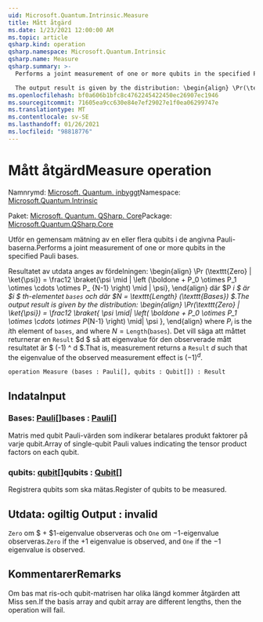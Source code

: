 ```yaml
---
uid: Microsoft.Quantum.Intrinsic.Measure
title: Mått åtgärd
ms.date: 1/23/2021 12:00:00 AM
ms.topic: article
qsharp.kind: operation
qsharp.namespace: Microsoft.Quantum.Intrinsic
qsharp.name: Measure
qsharp.summary: >-
  Performs a joint measurement of one or more qubits in the specified Pauli bases.

  The output result is given by the distribution: \begin{align} \Pr(\texttt{Zero} | \ket{\psi}) = \frac12 \braket{ \psi \mid| \left( \boldone + P_0 \otimes P_1 \otimes \cdots \otimes P_{N-1} \right) \mid| \psi }, \end{align} where $P_i$ is the $i$th element of `bases`, and where $N = \texttt{Length}(\texttt{bases})$. That is, measurement returns a `Result` $d$ such that the eigenvalue of the observed measurement effect is $(-1)^d$.
ms.openlocfilehash: bf0a606b1bfc8c4762245422450ec26907ec1946
ms.sourcegitcommit: 71605ea9cc630e84e7ef29027e1f0ea06299747e
ms.translationtype: MT
ms.contentlocale: sv-SE
ms.lasthandoff: 01/26/2021
ms.locfileid: "98818776"
---
```

# <a name="measure-operation"></a><span data-ttu-id="51f11-102">Mått åtgärd</span><span class="sxs-lookup"><span data-stu-id="51f11-102">Measure operation</span></span>

<span data-ttu-id="51f11-103">Namnrymd: [Microsoft. Quantum. inbyggt](xref:Microsoft.Quantum.Intrinsic)</span><span class="sxs-lookup"><span data-stu-id="51f11-103">Namespace: [Microsoft.Quantum.Intrinsic](xref:Microsoft.Quantum.Intrinsic)</span></span>

<span data-ttu-id="51f11-104">Paket: [Microsoft. Quantum. QSharp. Core](https://nuget.org/packages/Microsoft.Quantum.QSharp.Core)</span><span class="sxs-lookup"><span data-stu-id="51f11-104">Package: [Microsoft.Quantum.QSharp.Core](https://nuget.org/packages/Microsoft.Quantum.QSharp.Core)</span></span>


<span data-ttu-id="51f11-105">Utför en gemensam mätning av en eller flera qubits i de angivna Pauli-baserna.</span><span class="sxs-lookup"><span data-stu-id="51f11-105">Performs a joint measurement of one or more qubits in the specified Pauli bases.</span></span>

<span data-ttu-id="51f11-106">Resultatet av utdata anges av fördelningen: \begin{align} \Pr (\texttt{Zero} | \ket{\psi}) = \frac12 \braket{\psi \mid | \left (\boldone + P_0 \otimes P_1 \otimes \cdots \otimes P_ {N-1} \right) \mid | \psi}, \end{align} där $P _i $ är $i $ th-elementet `bases` och där $N = \texttt{Length} (\texttt{Bases}) $.</span><span class="sxs-lookup"><span data-stu-id="51f11-106">The output result is given by the distribution: \begin{align} \Pr(\texttt{Zero} | \ket{\psi}) = \frac12 \braket{ \psi \mid| \left( \boldone + P_0 \otimes P_1 \otimes \cdots \otimes P_{N-1} \right) \mid| \psi }, \end{align} where $P_i$ is the $i$th element of `bases`, and where $N = \texttt{Length}(\texttt{bases})$.</span></span>
<span data-ttu-id="51f11-107">Det vill säga att måttet returnerar en `Result` $d $ så att eigenvalue för den observerade mått resultatet är $ (-1) ^ d $.</span><span class="sxs-lookup"><span data-stu-id="51f11-107">That is, measurement returns a `Result` $d$ such that the eigenvalue of the observed measurement effect is $(-1)^d$.</span></span>

```qsharp
operation Measure (bases : Pauli[], qubits : Qubit[]) : Result
```


## <a name="input"></a><span data-ttu-id="51f11-108">Indata</span><span class="sxs-lookup"><span data-stu-id="51f11-108">Input</span></span>

### <a name="bases--pauli"></a><span data-ttu-id="51f11-109">Bases: [Pauli](xref:microsoft.quantum.lang-ref.pauli)[]</span><span class="sxs-lookup"><span data-stu-id="51f11-109">bases : [Pauli](xref:microsoft.quantum.lang-ref.pauli)[]</span></span>

<span data-ttu-id="51f11-110">Matris med qubit Pauli-värden som indikerar betalares produkt faktorer på varje qubit.</span><span class="sxs-lookup"><span data-stu-id="51f11-110">Array of single-qubit Pauli values indicating the tensor product factors on each qubit.</span></span>


### <a name="qubits--qubit"></a><span data-ttu-id="51f11-111">qubits: [qubit](xref:microsoft.quantum.lang-ref.qubit)[]</span><span class="sxs-lookup"><span data-stu-id="51f11-111">qubits : [Qubit](xref:microsoft.quantum.lang-ref.qubit)[]</span></span>

<span data-ttu-id="51f11-112">Registrera qubits som ska mätas.</span><span class="sxs-lookup"><span data-stu-id="51f11-112">Register of qubits to be measured.</span></span>



## <a name="output--__invalidresult__"></a><span data-ttu-id="51f11-113">Utdata: __ogiltig <Result>__</span><span class="sxs-lookup"><span data-stu-id="51f11-113">Output : __invalid<Result>__</span></span>

<span data-ttu-id="51f11-114">`Zero` om $ + $1-eigenvalue observeras och `One` om $-$1-eigenvalue observeras.</span><span class="sxs-lookup"><span data-stu-id="51f11-114">`Zero` if the $+1$ eigenvalue is observed, and `One` if the $-1$ eigenvalue is observed.</span></span>

## <a name="remarks"></a><span data-ttu-id="51f11-115">Kommentarer</span><span class="sxs-lookup"><span data-stu-id="51f11-115">Remarks</span></span>

<span data-ttu-id="51f11-116">Om bas mat ris-och qubit-matrisen har olika längd kommer åtgärden att Miss sen.</span><span class="sxs-lookup"><span data-stu-id="51f11-116">If the basis array and qubit array are different lengths, then the operation will fail.</span></span>